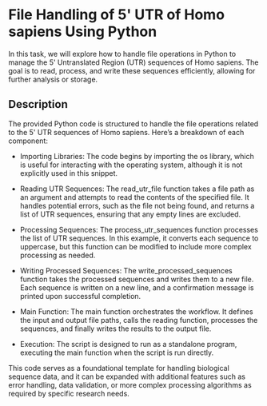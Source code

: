 # File Handling of 5' UTR of Homo sapiens Using Python

In this task, we will explore how to handle file operations in Python to manage the 5' Untranslated Region (UTR) sequences of Homo sapiens. The goal is to read, process, and write these sequences efficiently, allowing for further analysis or storage.




## Description
The provided Python code is structured to handle the file operations related to the 5' UTR sequences of Homo sapiens. Here’s a breakdown of each component:

* Importing Libraries: The code begins by importing the os library, which is useful for interacting with the operating system, although it is not explicitly used in this snippet.

* Reading UTR Sequences: The read_utr_file function takes a file path as an argument and attempts to read the contents of the specified file. It handles potential errors, such as the file not being found, and returns a list of UTR sequences, ensuring that any empty lines are excluded.

* Processing Sequences: The process_utr_sequences function processes the list of UTR sequences. In this example, it converts each sequence to uppercase, but this function can be modified to include more complex processing as needed.

* Writing Processed Sequences: The write_processed_sequences function takes the processed sequences and writes them to a new file. Each sequence is written on a new line, and a confirmation message is printed upon successful completion.

* Main Function: The main function orchestrates the workflow. It defines the input and output file paths, calls the reading function, processes the sequences, and finally writes the results to the output file.

* Execution: The script is designed to run as a standalone program, executing the main function when the script is run directly.

This code serves as a foundational template for handling biological sequence data, and it can be expanded with additional features such as error handling, data validation, or more complex processing algorithms as required by specific research needs.
